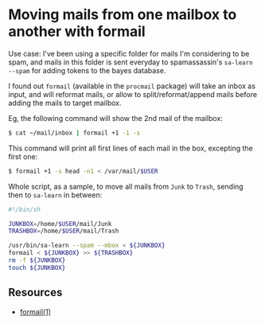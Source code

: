# Moving mails from one mailbox to another with formail

Use case: I've been using a specific folder for mails I'm considering to be spam, and mails in this folder is sent everyday to spamassassin's `sa-learn --spam` for adding tokens to the bayes database.

I found out `formail` (available in the `procmail` package) will take an inbox as input, and will reformat mails, or allow to split/reformat/append mails before adding the mails to target mailbox.

Eg, the following command will show the 2nd mail of the mailbox:

```sh
$ cat ~/mail/inbox | formail +1 -1 -s
```

This command will print all first lines of each mail in the box, excepting the first one:

```sh
$ formail +1 -s head -n1 < /var/mail/$USER
```

Whole script, as a sample, to move all mails from `Junk` to `Trash`, sending then to `sa-learn` in between:

```sh
#!/bin/sh

JUNKBOX=/home/$USER/mail/Junk
TRASHBOX=/home/$USER/mail/Trash

/usr/bin/sa-learn --spam --mbox < ${JUNKBOX}
formail < ${JUNKBOX} >> ${TRASHBOX}
rm -f ${JUNKBOX}
touch ${JUNKBOX}
```

## Resources

- [formail(1)](https://linux.die.net/man/1/formail)
